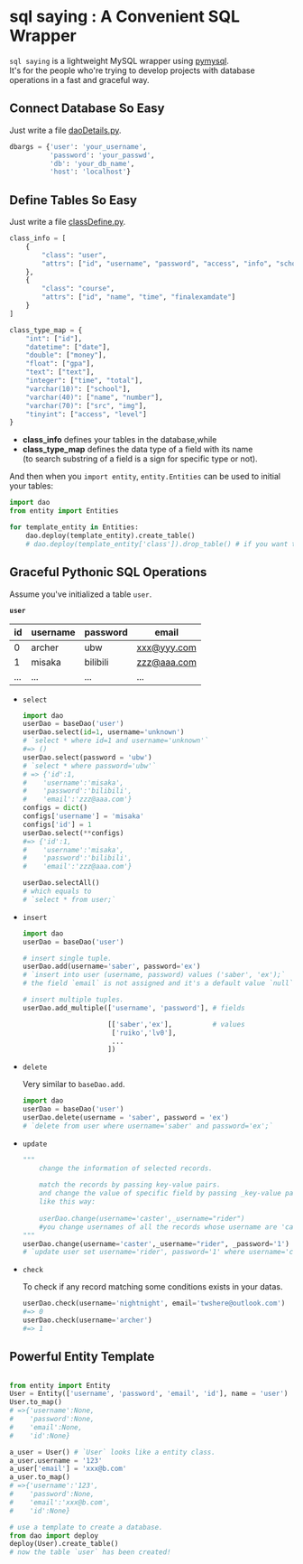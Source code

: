 # sql saying : A Convenient SQL Wrapper

`sql saying` is a lightweight MySQL wrapper using [pymysql](https://github.com/PyMySQL/PyMySQL).  
It's for the people who're trying to develop projects with database operations in a fast and graceful way.

## Connect Database So Easy

Just write a file [daoDetails.py](./daoDetails.py).
```python
dbargs = {'user': 'your_username',
          'password': 'your_passwd',
          'db': 'your_db_name',
          'host': 'localhost'}
```


## Define Tables So Easy

Just write a file [classDefine.py](./classDefine.py).

```python
class_info = [
    {
        "class": "user",
        "attrs": ["id", "username", "password", "access", "info", "school", "email", 'img']
    },
    {
        "class": "course",
        "attrs": ["id", "name", "time", "finalexamdate"]
    }
]

class_type_map = {
    "int": ["id"],
    "datetime": ["date"],
    "double": ["money"],
    "float": ["gpa"],
    "text": ["text"],
    "integer": ["time", "total"],
    "varchar(10)": ["school"],
    "varchar(40)": ["name", "number"],
    "varchar(70)": ["src", "img"],
    "tinyint": ["access", "level"]
}
```

- **class_info** 
    defines your tables in the database,while
- **class_type_map** 
    defines the data type of a field with its name   
    (to search substring of a field is a sign for specific type or not).

And then when you `import entity`, `entity.Entities` can be used to initial your tables:

```python
import dao
from entity import Entities 

for template_entity in Entities:
    dao.deploy(template_entity).create_table()
    # dao.deploy(template_entity['class']).drop_table() # if you want to delete the table.
```

## Graceful Pythonic SQL Operations

Assume you've initialized a table `user`.

**`user`**

| id | username | password  | email       |
|--- | -------  | -------   | -------     |
| 0  | archer   | ubw       | xxx@yyy.com |
| 1  | misaka   | bilibili  | zzz@aaa.com |
|... | ...      | ...       |     ...     | 


- `select`

    ```python
    import dao
    userDao = baseDao('user')
    userDao.select(id=1, username='unknown')
    # `select * where id=1 and username='unknown'`
    #=> ()
    userDao.select(password = 'ubw')
    # `select * where password='ubw'`
    # => {'id':1, 
    #    'username':'misaka',
    #    'password':'bilibili',
    #    'email':'zzz@aaa.com'}
    configs = dict()
    configs['username'] = 'misaka'
    configs['id'] = 1
    userDao.select(**configs)
    #=> {'id':1, 
    #    'username':'misaka',
    #    'password':'bilibili',
    #    'email':'zzz@aaa.com'}

    userDao.selectAll()
    # which equals to 
    # `select * from user;`
    ```

- `insert`

    ```python
    import dao
    userDao = baseDao('user')

    # insert single tuple.
    userDao.add(username='saber', password='ex')
    # `insert into user (username, password) values ('saber', 'ex');`
    # the field `email` is not assigned and it's a default value `null`.

    # insert multiple tuples.
    userDao.add_multiple(['username', 'password'], # fields

                         [['saber','ex'],          # values
                          ['ruiko','lv0'],
                          ...
                         ])
    ```

- `delete`

    Very similar to `baseDao.add`.

    ```python
    import dao
    userDao = baseDao('user')
    userDao.delete(username = 'saber', password = 'ex')
    # `delete from user where username='saber' and password='ex';`

    ```

- `update`

    ```python
    """
        change the information of selected records.
        
        match the records by passing key-value pairs.
        and change the value of specific field by passing _key-value pairs, \
        like this way:
        
        userDao.change(username='caster',_username="rider")
        #you change usernames of all the records whose username are 'caster' to 'rider'.
    """
    userDao.change(username='caster',_username="rider", _password='1')
    # `update user set username='rider', password='1' where username='caster';`
    ```

- `check`

    To check if any record matching some conditions exists in your datas.

    ```python
    userDao.check(username='nightnight', email='twshere@outlook.com')
    #=> 0
    userDao.check(username='archer')
    #=> 1
    ```

## Powerful Entity Template

```python

from entity import Entity
User = Entity(['username', 'password', 'email', 'id'], name = 'user')
User.to_map()
# =>{'username':None,
#    'password':None,
#    'email':None,
#    'id':None}

a_user = User() # `User` looks like a entity class.
a_user.username = '123'
a_user['email'] = 'xxx@b.com'
a_user.to_map()
# =>{'username':'123',
#    'password':None,
#    'email':'xxx@b.com',
#    'id':None}

# use a template to create a database.
from dao import deploy
deploy(User).create_table()
# now the table `user` has been created!

```








